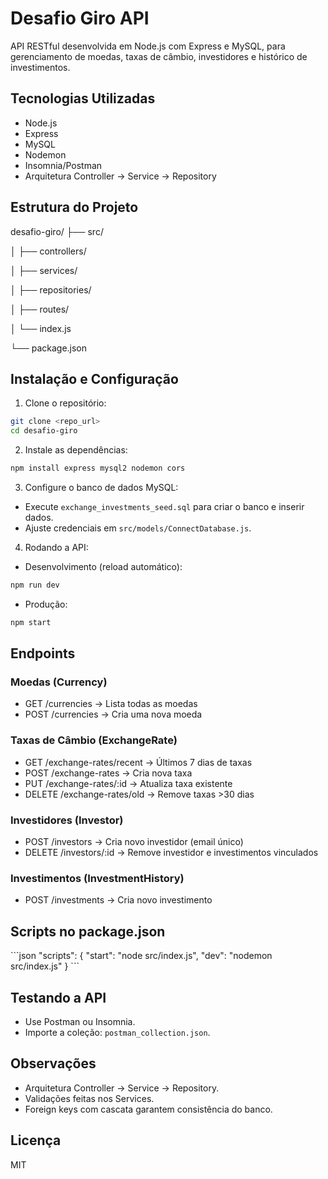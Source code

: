 # Desafio Giro API

API RESTful desenvolvida em Node.js com Express e MySQL, para gerenciamento de moedas, taxas de câmbio, investidores e histórico de investimentos.

## Tecnologias Utilizadas

- Node.js
- Express
- MySQL
- Nodemon
- Insomnia/Postman
- Arquitetura Controller → Service → Repository

## Estrutura do Projeto

desafio-giro/
├── src/

│ ├── controllers/

│ ├── services/

│ ├── repositories/

│ ├── routes/

│ └── index.js

└── package.json

## Instalação e Configuração

1. Clone o repositório:

```bash
git clone <repo_url>
cd desafio-giro
```

2. Instale as dependências:

```bash
npm install express mysql2 nodemon cors
```

3. Configure o banco de dados MySQL:

- Execute `exchange_investments_seed.sql` para criar o banco e inserir dados.
- Ajuste credenciais em `src/models/ConnectDatabase.js`.

4. Rodando a API:

- Desenvolvimento (reload automático):

```bash
npm run dev
```

- Produção:

```bash
npm start
```

## Endpoints

### Moedas (Currency)

- GET /currencies → Lista todas as moedas
- POST /currencies → Cria uma nova moeda

### Taxas de Câmbio (ExchangeRate)

- GET /exchange-rates/recent → Últimos 7 dias de taxas
- POST /exchange-rates → Cria nova taxa
- PUT /exchange-rates/:id → Atualiza taxa existente
- DELETE /exchange-rates/old → Remove taxas >30 dias

### Investidores (Investor)

- POST /investors → Cria novo investidor (email único)
- DELETE /investors/:id → Remove investidor e investimentos vinculados

### Investimentos (InvestmentHistory)

- POST /investments → Cria novo investimento

## Scripts no package.json

\`\`\`json
"scripts": {
"start": "node src/index.js",
"dev": "nodemon src/index.js"
}
\`\`\`

## Testando a API

- Use Postman ou Insomnia.
- Importe a coleção: `postman_collection.json`.

## Observações

- Arquitetura Controller → Service → Repository.
- Validações feitas nos Services.
- Foreign keys com cascata garantem consistência do banco.

## Licença

MIT
